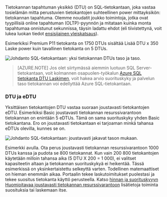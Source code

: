 Tietokannan tapahtuman yksikkö (DTU) on SQL-tietokantaan, joka vastaa tosielämän mitta perustuvien tietokantojen suhteellinen power mittayksikön: tietokannan tapahtuma. Olemme noudatit joukko toimintoja, jotka ovat tyypillisiä online tapahtuman (OLTP)-pyynnön ja mitataan kuinka monta tapahtumaa onnistunut sekunnissa, täysin ladattu ehdot (eli tiivistettynä, voit lukea luokan tiedot [ensisijainen yleiskatsaus](../articles/sql-database/sql-database-benchmark-overview.md)). 

Esimerkiksi Premium P11 tietokanta on 1750 DTUs sisältää Lisää DTU x 350 Laske power kuin tavallinen tietokanta on 5 DTUs. 

![Johdanto SQL-tietokantaan: yksi tietokannan DTUs taso ja taso.](./media/sql-database-understanding-dtus/single_db_dtus.png)

>[AZURE.NOTE] Jos olet siirtymässä aiemmin luotuun SQL Server-tietokantaan, voit kolmannen osapuolen-työkalun [Azure SQL tietokanta DTU Laskimen](http://dtucalculator.azurewebsites.net/), voit hakea arvio suorituskyky ja palvelun taso tietokannan voi edellyttää Azure SQL-tietokantaan.

### <a name="dtu-vs-edtu"></a>DTU ja eDTU

Yksittäisen tietokantojen DTU vastaa suoraan joustavasti tietokantojen eDTU. Esimerkiksi Basic joustavasti tietokannan resurssivarantoon tietokannan on enintään 5 eDTUs. Tämä on sama suorituskyky yhden Basic tietokantana. Ero on joustavasti tietokantaan ei tarjoaman minkä tahansa eDTUs olevilla, kunnes se on. 

![Johdanto SQL-tietokantaan: joustavasti jakavat tason mukaan.](./media/sql-database-understanding-dtus/sqldb_elastic_pools.png)

Esimerkki avulla. Ota perus joustavasti tietokannan resurssivarantoon 1000 DTUs kanssa ja pudota se 800 tietokannat. Kun vain 200 800 tietokantojen käytetään milloin tahansa aika (5 DTU X 200 = 1 000), ei valitset kapasiteetin altaan ja tietokannan suorituskykyä ei heikentää. Tässä esimerkissä on yksinkertaistettu selkeyttä varten. Todellinen matemaattiset on hieman enemmän aikaa. Portaalin tekee laskutoimitukset puolestasi ja tekee suositus tietokanta käyttö perusteella. Katso [hinnan ja suorituskyvyn Huomioitavaa joustavasti tietokannan resurssivarantoon](../articles/sql-database/sql-database-elastic-pool-guidance.md) lisätietoja toiminta suosituksia tai laskemaan itse. 
